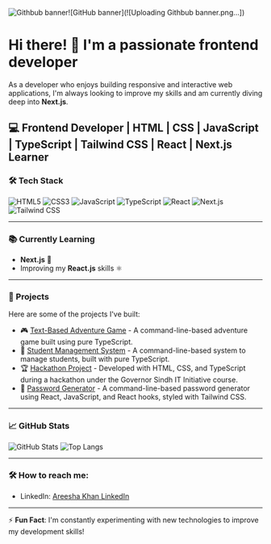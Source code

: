 ![Githbub banner](https://github.com/user-attachments/assets/cfdbd171-12d8-4fe5-965d-eaf85e1d21ae)![GitHub banner](![Uploading Githbub banner.png…])

# Hi there! 👋 I'm a passionate frontend developer

As a developer who enjoys building responsive and interactive web applications, I'm always looking to improve my skills and am currently diving deep into **Next.js**.

## 💻 Frontend Developer | HTML | CSS | JavaScript | TypeScript | Tailwind CSS | React | Next.js Learner

### 🛠️ Tech Stack
![HTML5](https://img.shields.io/badge/html5-%23E34F26.svg?style=for-the-badge&logo=html5&logoColor=white)
![CSS3](https://img.shields.io/badge/css3-%231572B6.svg?style=for-the-badge&logo=css3&logoColor=white)
![JavaScript](https://img.shields.io/badge/javascript-%23323330.svg?style=for-the-badge&logo=javascript&logoColor=%23F7DF1E)
![TypeScript](https://img.shields.io/badge/typescript-%23007ACC.svg?style=for-the-badge&logo=typescript&logoColor=white)
![React](https://img.shields.io/badge/react-%2320232a.svg?style=for-the-badge&logo=react&logoColor=%2361DAFB)
![Next.js](https://img.shields.io/badge/next.js-%23000000.svg?style=for-the-badge&logo=nextdotjs&logoColor=white)
![Tailwind CSS](https://img.shields.io/badge/tailwindcss-%2338B2AC.svg?style=for-the-badge&logo=tailwind-css&logoColor=white)

---

### 📚 Currently Learning

- **Next.js** 🧠
- Improving my **React.js** skills ⚛️

---

### 🌱 Projects

Here are some of the projects I've built:

- 🎮 [Text-Based Adventure Game](https://github.com/Areeshakhan723/Text-Based-Adventure-Game) - A command-line-based adventure game built using pure TypeScript.
- 📘 [Student Management System](https://github.com/Areeshakhan723/Student_management_System_project_07) - A command-line-based system to manage students, built with pure TypeScript.
- 🏆 [Hackathon Project](https://github.com/Areeshakhan723/hackathone_milestone_5) - Developed with HTML, CSS, and TypeScript during a hackathon under the Governor Sindh IT Initiative course.
- 🔐 [Password Generator](https://github.com/Areeshakhan723/password_generator) - A command-line-based password generator using React, JavaScript, and React hooks, styled with Tailwind CSS.

---

### 📈 GitHub Stats

![GitHub Stats](https://github-readme-stats.vercel.app/api?username=Areeshakhan723&show_icons=true&theme=radical)
![Top Langs](https://github-readme-stats.vercel.app/api/top-langs/?username=Areeshakhan723&layout=compact&theme=radical)

---

### 🛠️ How to reach me:

- LinkedIn: [Areesha Khan LinkedIn](https://www.linkedin.com/in/areesha-khan-04bb07305/)

---

⚡ **Fun Fact**: I'm constantly experimenting with new technologies to improve my development skills!
